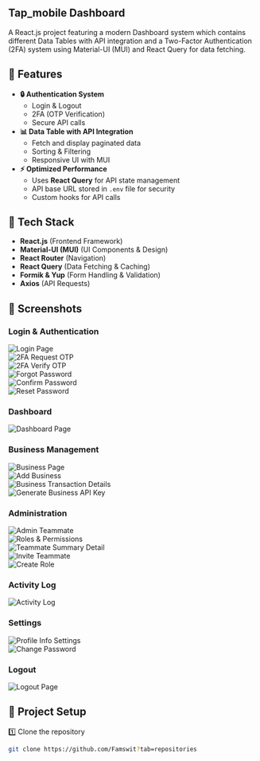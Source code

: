  ## Tap_mobile Dashboard

A React.js project featuring a modern Dashboard system which contains different Data Tables with API integration and a Two-Factor Authentication (2FA) system using Material-UI (MUI) and React Query for data fetching.  

## 🌟 Features  

- **🔒 Authentication System**  
  - Login & Logout  
  - 2FA (OTP Verification)  
  - Secure API calls  
- **📊 Data Table with API Integration**  
  - Fetch and display paginated data  
  - Sorting & Filtering  
  - Responsive UI with MUI  
- **⚡ Optimized Performance**  
  - Uses **React Query** for API state management  
  - API base URL stored in `.env` file for security  
  - Custom hooks for API calls  

## 🚀 Tech Stack  

- **React.js** (Frontend Framework)  
- **Material-UI (MUI)** (UI Components & Design)  
- **React Router** (Navigation)  
- **React Query** (Data Fetching & Caching)  
- **Formik & Yup** (Form Handling & Validation)  
- **Axios** (API Requests)  

## 📸 Screenshots

### **Login & Authentication**
![Login Page](public/screenshots/login//LoginPage.png)  
![2FA Request OTP](public/screenshots/login/2FARequestOtpPage.png)  
![2FA Verify OTP](public/screenshots/login/2FAVerifyOtpPage.png)  
![Forgot Password](public/screenshots/login/ForgetPasswordPage.png)  
![Confirm Password](public/screenshots/login/ConfirmPasswordPage.png)  
![Reset Password](public/screenshots/login/ResetPasswordPage.png)  

### **Dashboard**
![Dashboard Page](public/screenshots/Dashboard/DashboardPage.png)  

### **Business Management**
![Business Page](public/screenshots/Business/BusinessPage.png)  
![Add Business](public/screenshots/Business/AddBusinessPage.png)  
![Business Transaction Details](public/screenshots/Business/BusinessTransactionDetailsPage.png)  
![Generate Business API Key](public/screenshots/Business/GenerateBusinessApiKeyPage.png)  

### **Administration**
![Admin Teammate](public/screenshots/Admin/AdminTeammatePage.png)  
![Roles & Permissions](public/screenshots/Admin/AdminRoles&PermissionPage.png)  
![Teammate Summary Detail](public/screenshots/Admin/AdminTeammateSummaryDetailPage.png)  
![Invite Teammate](public/screenshots/Admin/AdminInviteTeammatePage.png)  
![Create Role](public/screenshots/Admin/AdminCreateRole.png)  

### **Activity Log**
![Activity Log](public/screenshots/ActivityLog/ActivityLogPage.png)  

### **Settings**
![Profile Info Settings](public/screenshots/Settings/ProfileInfoSettingsPage.png)  
![Change Password](public/screenshots/Settings/ChangePasswordSettingsPage.png)  

### **Logout**
![Logout Page](public/screenshots/logout/LogoutPage.png)  


## 📂 Project Setup  

1️⃣ Clone the repository  
```sh
git clone https://github.com/Famswit?tab=repositories

